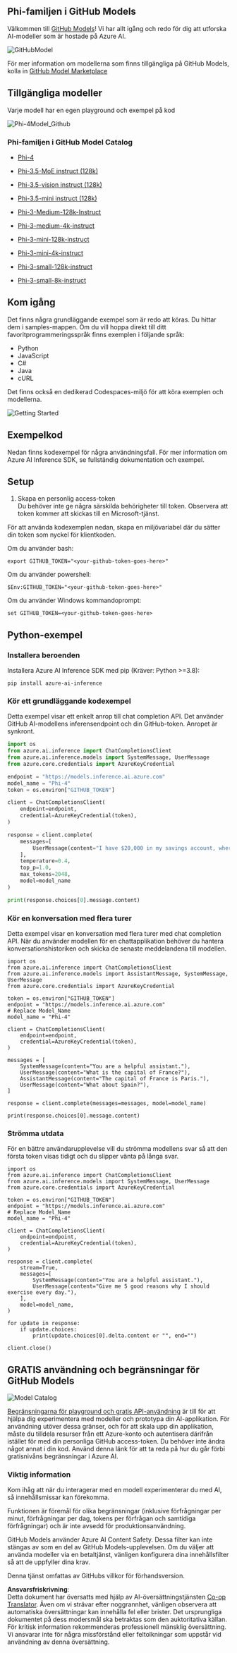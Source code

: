 <!--
CO_OP_TRANSLATOR_METADATA:
{
  "original_hash": "fb67a08b9fc911a10ed58081fadef416",
  "translation_date": "2025-07-16T19:01:36+00:00",
  "source_file": "md/01.Introduction/02/02.GitHubModel.md",
  "language_code": "sv"
}
-->
## Phi-familjen i GitHub Models

Välkommen till [GitHub Models](https://github.com/marketplace/models)! Vi har allt igång och redo för dig att utforska AI-modeller som är hostade på Azure AI.

![GitHubModel](../../../../../translated_images/GitHub_ModelCatalog.aa43c51c36454747ca1cc1ffa799db02cc66b4fb7e8495311701adb072442df8.sv.png)

För mer information om modellerna som finns tillgängliga på GitHub Models, kolla in [GitHub Model Marketplace](https://github.com/marketplace/models)

## Tillgängliga modeller

Varje modell har en egen playground och exempel på kod

![Phi-4Model_Github](../../../../../translated_images/GitHub_ModelPlay.cf6a9f1106e048535478f17ed0078551c3959884e4083eb62a895bb089dd831c.sv.png)

### Phi-familjen i GitHub Model Catalog

- [Phi-4](https://github.com/marketplace/models/azureml/Phi-4)

- [Phi-3.5-MoE instruct (128k)](https://github.com/marketplace/models/azureml/Phi-3-5-MoE-instruct)

- [Phi-3.5-vision instruct (128k)](https://github.com/marketplace/models/azureml/Phi-3-5-vision-instruct)

- [Phi-3.5-mini instruct (128k)](https://github.com/marketplace/models/azureml/Phi-3-5-mini-instruct)

- [Phi-3-Medium-128k-Instruct](https://github.com/marketplace/models/azureml/Phi-3-medium-128k-instruct)

- [Phi-3-medium-4k-instruct](https://github.com/marketplace/models/azureml/Phi-3-medium-4k-instruct)

- [Phi-3-mini-128k-instruct](https://github.com/marketplace/models/azureml/Phi-3-mini-128k-instruct)

- [Phi-3-mini-4k-instruct](https://github.com/marketplace/models/azureml/Phi-3-mini-4k-instruct)

- [Phi-3-small-128k-instruct](https://github.com/marketplace/models/azureml/Phi-3-small-128k-instruct)

- [Phi-3-small-8k-instruct](https://github.com/marketplace/models/azureml/Phi-3-small-8k-instruct)

## Kom igång

Det finns några grundläggande exempel som är redo att köras. Du hittar dem i samples-mappen. Om du vill hoppa direkt till ditt favoritprogrammeringsspråk finns exemplen i följande språk:

- Python
- JavaScript
- C#
- Java
- cURL

Det finns också en dedikerad Codespaces-miljö för att köra exemplen och modellerna.

![Getting Started](../../../../../translated_images/GitHub_ModelGetStarted.150220a802da6fb67944ad93c1a4c7b8a9811e43d77879a149ecf54c02928c6b.sv.png)

## Exempelkod

Nedan finns kodexempel för några användningsfall. För mer information om Azure AI Inference SDK, se fullständig dokumentation och exempel.

## Setup

1. Skapa en personlig access-token  
Du behöver inte ge några särskilda behörigheter till token. Observera att token kommer att skickas till en Microsoft-tjänst.

För att använda kodexemplen nedan, skapa en miljövariabel där du sätter din token som nyckel för klientkoden.

Om du använder bash:  
```
export GITHUB_TOKEN="<your-github-token-goes-here>"
```  
Om du använder powershell:  

```
$Env:GITHUB_TOKEN="<your-github-token-goes-here>"
```  

Om du använder Windows kommandoprompt:  

```
set GITHUB_TOKEN=<your-github-token-goes-here>
```  

## Python-exempel

### Installera beroenden  
Installera Azure AI Inference SDK med pip (Kräver: Python >=3.8):  

```
pip install azure-ai-inference
```  
### Kör ett grundläggande kodexempel

Detta exempel visar ett enkelt anrop till chat completion API. Det använder GitHub AI-modellens inferensendpoint och din GitHub-token. Anropet är synkront.

```python
import os
from azure.ai.inference import ChatCompletionsClient
from azure.ai.inference.models import SystemMessage, UserMessage
from azure.core.credentials import AzureKeyCredential

endpoint = "https://models.inference.ai.azure.com"
model_name = "Phi-4"
token = os.environ["GITHUB_TOKEN"]

client = ChatCompletionsClient(
    endpoint=endpoint,
    credential=AzureKeyCredential(token),
)

response = client.complete(
    messages=[
        UserMessage(content="I have $20,000 in my savings account, where I receive a 4% profit per year and payments twice a year. Can you please tell me how long it will take for me to become a millionaire? Also, can you please explain the math step by step as if you were explaining it to an uneducated person?"),
    ],
    temperature=0.4,
    top_p=1.0,
    max_tokens=2048,
    model=model_name
)

print(response.choices[0].message.content)
```

### Kör en konversation med flera turer

Detta exempel visar en konversation med flera turer med chat completion API. När du använder modellen för en chattapplikation behöver du hantera konversationshistoriken och skicka de senaste meddelandena till modellen.

```
import os
from azure.ai.inference import ChatCompletionsClient
from azure.ai.inference.models import AssistantMessage, SystemMessage, UserMessage
from azure.core.credentials import AzureKeyCredential

token = os.environ["GITHUB_TOKEN"]
endpoint = "https://models.inference.ai.azure.com"
# Replace Model_Name
model_name = "Phi-4"

client = ChatCompletionsClient(
    endpoint=endpoint,
    credential=AzureKeyCredential(token),
)

messages = [
    SystemMessage(content="You are a helpful assistant."),
    UserMessage(content="What is the capital of France?"),
    AssistantMessage(content="The capital of France is Paris."),
    UserMessage(content="What about Spain?"),
]

response = client.complete(messages=messages, model=model_name)

print(response.choices[0].message.content)
```

### Strömma utdata

För en bättre användarupplevelse vill du strömma modellens svar så att den första token visas tidigt och du slipper vänta på långa svar.

```
import os
from azure.ai.inference import ChatCompletionsClient
from azure.ai.inference.models import SystemMessage, UserMessage
from azure.core.credentials import AzureKeyCredential

token = os.environ["GITHUB_TOKEN"]
endpoint = "https://models.inference.ai.azure.com"
# Replace Model_Name
model_name = "Phi-4"

client = ChatCompletionsClient(
    endpoint=endpoint,
    credential=AzureKeyCredential(token),
)

response = client.complete(
    stream=True,
    messages=[
        SystemMessage(content="You are a helpful assistant."),
        UserMessage(content="Give me 5 good reasons why I should exercise every day."),
    ],
    model=model_name,
)

for update in response:
    if update.choices:
        print(update.choices[0].delta.content or "", end="")

client.close()
```

## GRATIS användning och begränsningar för GitHub Models

![Model Catalog](../../../../../translated_images/GitHub_Model.ca6c125cb3117d0ea7c2e204b066ee4619858d28e7b1a419c262443c5e9a2d5b.sv.png)

[Begränsningarna för playground och gratis API-användning](https://docs.github.com/en/github-models/prototyping-with-ai-models#rate-limits) är till för att hjälpa dig experimentera med modeller och prototypa din AI-applikation. För användning utöver dessa gränser, och för att skala upp din applikation, måste du tilldela resurser från ett Azure-konto och autentisera därifrån istället för med din personliga GitHub access-token. Du behöver inte ändra något annat i din kod. Använd denna länk för att ta reda på hur du går förbi gratisnivåns begränsningar i Azure AI.

### Viktig information

Kom ihåg att när du interagerar med en modell experimenterar du med AI, så innehållsmissar kan förekomma.

Funktionen är föremål för olika begränsningar (inklusive förfrågningar per minut, förfrågningar per dag, tokens per förfrågan och samtidiga förfrågningar) och är inte avsedd för produktionsanvändning.

GitHub Models använder Azure AI Content Safety. Dessa filter kan inte stängas av som en del av GitHub Models-upplevelsen. Om du väljer att använda modeller via en betaltjänst, vänligen konfigurera dina innehållsfilter så att de uppfyller dina krav.

Denna tjänst omfattas av GitHubs villkor för förhandsversion.

**Ansvarsfriskrivning**:  
Detta dokument har översatts med hjälp av AI-översättningstjänsten [Co-op Translator](https://github.com/Azure/co-op-translator). Även om vi strävar efter noggrannhet, vänligen observera att automatiska översättningar kan innehålla fel eller brister. Det ursprungliga dokumentet på dess modersmål ska betraktas som den auktoritativa källan. För kritisk information rekommenderas professionell mänsklig översättning. Vi ansvarar inte för några missförstånd eller feltolkningar som uppstår vid användning av denna översättning.